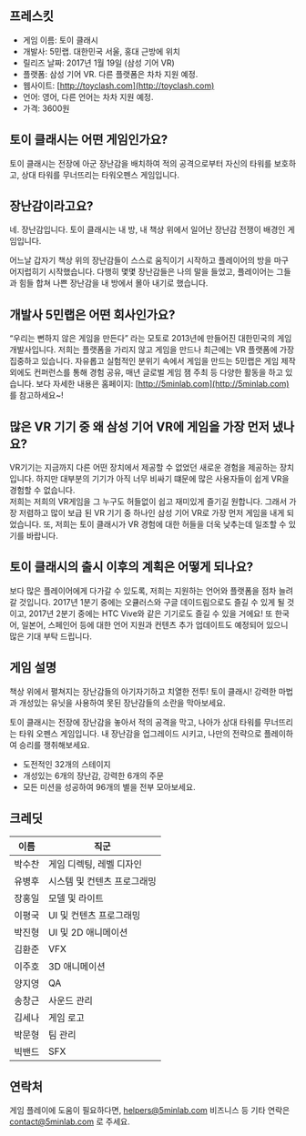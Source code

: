 ## 프레스킷
* 게임 이름: 토이 클래시
* 개발사: 5민랩. 대한민국 서울, 홍대 근방에 위치
* 릴리즈 날짜: 2017년 1월 19일 (삼성 기어 VR)
* 플랫폼: 삼성 기어 VR. 다른 플랫폼은 차차 지원 예정.
* 웹사이트: [http://toyclash.com](http://toyclash.com)
* 언어: 영어, 다른 언어는 차차 지원 예정.
* 가격: 3600원

## 토이 클래시는 어떤 게임인가요?
토이 클래시는 전장에 아군 장난감을 배치하여 적의 공격으로부터 자신의 타워를 보호하고, 상대 타워를 무너뜨리는 타워오펜스 게임입니다. 


## 장난감이라고요?
네. 장난감입니다. 토이 클래시는 내 방, 내 책상 위에서 일어난 장난감 전쟁이 배경인 게임입니다. 

어느날 갑자기 책상 위의 장난감들이 스스로 움직이기 시작하고 플레이어의 방을 마구 어지럽히기 시작했습니다. 
다행히 몇몇 장난감들은 나의 말을 들었고, 플레이어는 그들과 힘들 합쳐 나쁜 장난감을 내 방에서 몰아 내기로 했습니다. 


## 개발사 5민랩은 어떤 회사인가요?
“우리는 뻔하지 않은 게임을 만든다” 라는 모토로 2013년에 만들어진 대한민국의 게임 개발사입니다. 저희는 플랫폼을 가리지 않고 게임을 만드나 최근에는 VR 플랫폼에 가장 집중하고 있습니다. 
자유롭고 실험적인 분위기 속에서 게임을 만드는 5민랩은 게임 제작 외에도 컨퍼런스를 통해 경험 공유, 매년 글로벌 게임 잼 주최 등 다양한 활동을 하고 있습니다.
보다 자세한 내용은 홈페이지: [http://5minlab.com](http://5minlab.com) 를 참고하세요~!


## 많은 VR 기기 중 왜 삼성 기어 VR에 게임을 가장 먼저 냈나요?
VR기기는 지금까지 다른 어떤 장치에서 제공할 수 없었던 새로운 경험을 제공하는 장치입니다. 하지만 대부분의 기기가 아직 너무 비싸기 떄문에 많은 사용자들이 쉽게 VR을 경험할 수 없습니다.  
저희는 저희의 VR게임을 그 누구도 허들없이 쉽고 재미있게 즐기길 원합니다. 그래서 가장 저렴하고 많이 보급 된 VR 기기 중 하나인 삼성 기어 VR로 가장 먼저 게임을 내게 되었습니다. 
또, 저희는 토이 클래시가 VR 경험에 대한 허들을 더욱 낮추는데 일조할 수 있기를 바랍니다. 


## 토이 클래시의 출시 이후의 계획은 어떻게 되나요?
보다 많은 플레이어에게 다가갈 수 있도록, 저희는 지원하는 언어와 플랫폼을 점차 늘려갈 것입니다.
2017년 1분기 중에는 오큘러스와 구글 데이드림으로도 즐길 수 있게 될 것이고, 2017년 2분기 중에는 HTC Vive와 같은 기기로도 즐길 수 있을 거에요! 
또 한국어, 일본어, 스페인어 등에 대한 언어 지원과 컨텐츠 추가 업데이트도 예정되어 있으니 많은 기대 부탁 드립니다.


## 게임 설명
책상 위에서 펼쳐지는 장난감들의 아기자기하고 치열한 전투! 토이 클래시!
강력한 마법과 개성있는 유닛을 사용하여 못된 장난감들의 소란을 막아보세요.

토이 클래시는 전장에 장난감을 놓아서 적의 공격을 막고, 나아가 상대 타워를 무너뜨리는 타워 오펜스 게임입니다.
내 장난감을 업그레이드 시키고, 나만의 전략으로 플레이하여 승리를 쟁취해보세요.

* 도전적인 32개의 스테이지
* 개성있는 6개의 장난감, 강력한 6개의 주문
* 모든 미션을 성공하여 96개의 별을 전부 모아보세요.


## 크레딧
이름 | 직군
-----|----
박수찬  |        게임 디렉팅, 레벨 디자인
유병후  |        시스템 및 컨텐츠 프로그래밍
장홍일  |        모델 및 라이트
이평국  |        UI 및 컨텐츠 프로그래밍
박진형  |        UI 및 2D 애니메이션
김환준  |        VFX
이주호  |        3D 애니메이션
양지영  |        QA
송창근  |        사운드 관리
김세나  |        게임 로고
박문형  |        팀 관리
빅밴드  |        SFX


## 연락처
게임 플레이에 도움이 필요하다면, [helpers@5minlab.com](mailto:helpers@5minlab.com)
비즈니스 등 기타 연락은 [contact@5minlab.com](mailto:contact@5minlab.com) 로 주세요.


